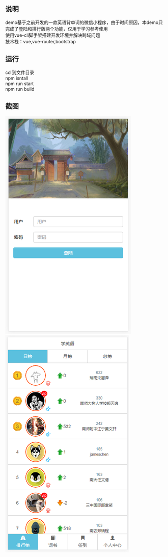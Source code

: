 ## 说明
demo基于之前开发的一款英语背单词的微信小程序，由于时间原因，本demo只完成了登陆和排行版两个功能，仅用于学习参考使用<br /> 
使用vue-cli脚手架搭建开发环境并解决跨域问题<br />
技术栈：vue,vue-router,bootstrap<br /> 
## 运行
cd 到文件目录<br /> 
npm isntall<br /> 
npm run start<br /> 
npm run build <br /> 
## 截图
![Image text](https://github.com/touch-sky/EnglishApp-React/blob/master/public/images/showlogin.png)<br /> 
![Image text](https://github.com/touch-sky/EnglishApp-React/blob/master/public/images/showranking.png)
